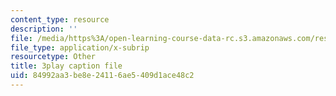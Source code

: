 ```yaml
---
content_type: resource
description: ''
file: /media/https%3A/open-learning-course-data-rc.s3.amazonaws.com/res-18-006-calculus-revisited-single-variable-calculus-fall-2010/84992aa3be8e24116ae5409d1ace48c2_7GZTjIxm32I.srt
file_type: application/x-subrip
resourcetype: Other
title: 3play caption file
uid: 84992aa3-be8e-2411-6ae5-409d1ace48c2
---
```

